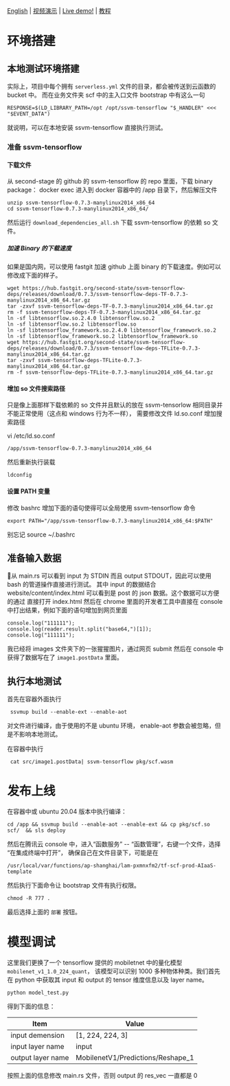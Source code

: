 [English](README-en.md) | [视频演示](https://www.bilibili.com/video/BV1Zh411f7uu/) | [Live demo!](https://sls-website-ap-beijing-7jlzqqj-1302315972.cos-website.ap-beijing.myqcloud.com/) | [教程](https://juejin.cn/post/6913861424015998989)


# 环境搭建

## 本地测试环境搭建  

实际上，项目中每个拥有 ```serverless.yml``` 文件的目录，都会被传送到云函数的 bucket 中。
而在业务文件夹 scf 中的主入口文件 bootstrap 中有这么一句 
```
RESPONSE=$(LD_LIBRARY_PATH=/opt /opt/ssvm-tensorflow "$_HANDLER" <<< "$EVENT_DATA")
```
就说明，可以在本地安装 ssvm-tensorflow 直接执行测试。

### 准备 ssvm-tensorflow  

#### 下载文件

从 second-stage 的 github 的 ssvm-tensorflow 的 repo 里面，下载 binary package：
docker exec 进入到 docker 容器中的 /app 目录下，然后解压文件  

```
unzip ssvm-tensorflow-0.7.3-manylinux2014_x86_64
cd ssvm-tensorflow-0.7.3-manylinux2014_x86_64/
```

然后运行 ```download_dependencies_all.sh``` 下载 ssvm-tensorflow 的依赖 so 文件。

##### 加速 Binary 的下载速度

如果是国内网，可以使用 fastgit 加速 github 上面 binary 的下载速度。例如可以修改成下面的样子。  

```
wget https://hub.fastgit.org/second-state/ssvm-tensorflow-deps/releases/download/0.7.3/ssvm-tensorflow-deps-TF-0.7.3-manylinux2014_x86_64.tar.gz
tar -zxvf ssvm-tensorflow-deps-TF-0.7.3-manylinux2014_x86_64.tar.gz
rm -f ssvm-tensorflow-deps-TF-0.7.3-manylinux2014_x86_64.tar.gz
ln -sf libtensorflow.so.2.4.0 libtensorflow.so.2
ln -sf libtensorflow.so.2 libtensorflow.so
ln -sf libtensorflow_framework.so.2.4.0 libtensorflow_framework.so.2
ln -sf libtensorflow_framework.so.2 libtensorflow_framework.so
wget https://hub.fastgit.org/second-state/ssvm-tensorflow-deps/releases/download/0.7.3/ssvm-tensorflow-deps-TFLite-0.7.3-manylinux2014_x86_64.tar.gz
tar -zxvf ssvm-tensorflow-deps-TFLite-0.7.3-manylinux2014_x86_64.tar.gz
rm -f ssvm-tensorflow-deps-TFLite-0.7.3-manylinux2014_x86_64.tar.gz
```


#### 增加 so 文件搜索路径  

只是像上面那样下载依赖的 so 文件并且默认的放在 ssvm-tensorlow 相同目录并不能正常使用（这点和 windows 行为不一样），
需要修改文件 ld.so.conf 增加搜索路径

vi /etc/ld.so.conf

```
/app/ssvm-tensorflow-0.7.3-manylinux2014_x86_64
```
然后重新执行装载
```
ldconfig
```

#### 设置 PATH 变量  

修改 bashrc 增加下面的语句使得可以全局使用 ssvm-tensorflow 命令
```
export PATH="/app/ssvm-tensorflow-0.7.3-manylinux2014_x86_64:$PATH"
```
别忘记 source ~/.bashrc

## 准备输入数据  

从 main.rs 可以看到 input 为 STDIN 而且 output STDOUT，因此可以使用 bash 的管道操作直接进行测试。
其中 input 的数据结合 website/content/index.html 可以看到是 post 的 json 数据。这个数据可以方便的通过
直接打开 index.html 然后在 chrome 里面的开发者工具中直接在 console 中打出结果，例如下面的语句增加到网页里面

```
console.log("111111");
console.log(reader.result.split("base64,")[1]);
console.log("111111");
```
我已经将 images 文件夹下的一张猩猩图片，通过网页 submit 然后在 console 中获得了数据写在了 ```image1.postData``` 里面。

## 执行本地测试  

首先在容器外面执行  
```
 ssvmup build --enable-ext --enable-aot

```

对文件进行编译，由于使用的不是 ubuntu 环境， enable-aot 参数会被忽略，但是不影响本地测试。


在容器中执行

```
 cat src/image1.postData| ssvm-tensorflow pkg/scf.wasm
```


# 发布上线  

在容器中或 ubuntu 20.04 版本中执行编译：

```
cd /app && ssvmup build --enable-aot --enable-ext && cp pkg/scf.so scf/  && sls deploy
```

然后在腾讯云 console 中，进入“函数服务” -- “函数管理”，右键一个文件，选择 “在集成终端中打开”， 确保自己在文件目录下，可能是在

```
/usr/local/var/functions/ap-shanghai/lam-pxmnxfm2/tf-scf-prod-AIaaS-template
```

然后执行下面命令让 bootstrap 文件有执行权限。  

```
chmod -R 777 .
```

最后选择上面的 ```部署``` 按钮。


# 模型调试  

这里我们更换了一个 tensorflow 提供的 mobiletnet 中的量化模型 ```mobilenet_v1_1.0_224_quant```， 
该模型可以识别 1000 多种物体种类。我们首先在 python 中获取其 input 和 output 的 tensor 维度信息以及 layer name。

```
python model_test.py
```
得到下面的信息：   

|  Item   | Value  |
|  ----  | ----  |
| input demension | [1, 224, 224, 3] |    
| input layer name | input |  
| output layer name |  MobilenetV1/Predictions/Reshape_1 |   



按照上面的信息修改 main.rs 文件，否则 output 的 res_vec 一直都是 0
